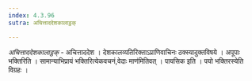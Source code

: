 ```yaml
---
index: 4.3.96
sutra: अचित्ताददेशकालाट्ठक्

---
```

_अचित्ताददेशकालाट्ठक्_ - अचित्ताददेश । देशकालव्यतिरिक्ताऽप्राणिवाचिनः ठक्स्यादुक्तविषये । अपूपाः भक्तिरिति । सामान्याभिप्रायं भक्तिरित्येकवचनं,वेदाः माण॑मितिवत् । पायसिक इति । पयो भक्तिरस्येति विग्रहः ।